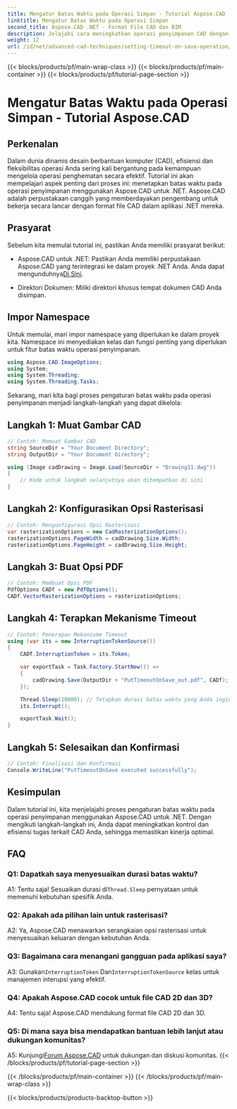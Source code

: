 ```yaml
---
title: Mengatur Batas Waktu pada Operasi Simpan - Tutorial Aspose.CAD
linktitle: Mengatur Batas Waktu pada Operasi Simpan
second_title: Aspose.CAD .NET - Format File CAD dan BIM
description: Jelajahi cara meningkatkan operasi penyimpanan CAD dengan pengaturan batas waktu menggunakan Aspose.CAD untuk .NET. Tingkatkan efisiensi dan kontrol dalam aplikasi .NET Anda.
weight: 12
url: /id/net/advanced-cad-techniques/setting-timeout-on-save-operation/
---
```


{{< blocks/products/pf/main-wrap-class >}}
{{< blocks/products/pf/main-container >}}
{{< blocks/products/pf/tutorial-page-section >}}

# Mengatur Batas Waktu pada Operasi Simpan - Tutorial Aspose.CAD

## Perkenalan

Dalam dunia dinamis desain berbantuan komputer (CAD), efisiensi dan fleksibilitas operasi Anda sering kali bergantung pada kemampuan mengelola operasi penghematan secara efektif. Tutorial ini akan mempelajari aspek penting dari proses ini: menetapkan batas waktu pada operasi penyimpanan menggunakan Aspose.CAD untuk .NET. Aspose.CAD adalah perpustakaan canggih yang memberdayakan pengembang untuk bekerja secara lancar dengan format file CAD dalam aplikasi .NET mereka.

## Prasyarat

Sebelum kita memulai tutorial ini, pastikan Anda memiliki prasyarat berikut:

-  Aspose.CAD untuk .NET: Pastikan Anda memiliki perpustakaan Aspose.CAD yang terintegrasi ke dalam proyek .NET Anda. Anda dapat mengunduhnya[Di Sini](https://releases.aspose.com/cad/net/).

- Direktori Dokumen: Miliki direktori khusus tempat dokumen CAD Anda disimpan.

## Impor Namespace

Untuk memulai, mari impor namespace yang diperlukan ke dalam proyek kita. Namespace ini menyediakan kelas dan fungsi penting yang diperlukan untuk fitur batas waktu operasi penyimpanan.

```csharp
using Aspose.CAD.ImageOptions;
using System;
using System.Threading;
using System.Threading.Tasks;
```

Sekarang, mari kita bagi proses pengaturan batas waktu pada operasi penyimpanan menjadi langkah-langkah yang dapat dikelola:

## Langkah 1: Muat Gambar CAD

```csharp
// Contoh: Memuat Gambar CAD
string SourceDir = "Your Document Directory";
string OutputDir = "Your Document Directory";

using (Image cadDrawing = Image.Load(SourceDir + "Drawing11.dwg"))
{
    // Kode untuk langkah selanjutnya akan ditempatkan di sini
}
```

## Langkah 2: Konfigurasikan Opsi Rasterisasi

```csharp
// Contoh: Mengonfigurasi Opsi Rasterisasi
var rasterizationOptions = new CadRasterizationOptions();
rasterizationOptions.PageWidth = cadDrawing.Size.Width;
rasterizationOptions.PageHeight = cadDrawing.Size.Height;
```

## Langkah 3: Buat Opsi PDF

```csharp
// Contoh: Membuat Opsi PDF
PdfOptions CADf = new PdfOptions();
CADf.VectorRasterizationOptions = rasterizationOptions;
```

## Langkah 4: Terapkan Mekanisme Timeout

```csharp
// Contoh: Penerapan Mekanisme Timeout
using (var its = new InterruptionTokenSource())
{
    CADf.InterruptionToken = its.Token;

    var exportTask = Task.Factory.StartNew(() =>
    {
        cadDrawing.Save(OutputDir + "PutTimeoutOnSave_out.pdf", CADf);
    });

    Thread.Sleep(10000); // Tetapkan durasi batas waktu yang Anda inginkan dalam milidetik
    its.Interrupt();

    exportTask.Wait();
}
```

## Langkah 5: Selesaikan dan Konfirmasi

```csharp
// Contoh: Finalisasi dan Konfirmasi
Console.WriteLine("PutTimeoutOnSave executed successfully");
```

## Kesimpulan

Dalam tutorial ini, kita menjelajahi proses pengaturan batas waktu pada operasi penyimpanan menggunakan Aspose.CAD untuk .NET. Dengan mengikuti langkah-langkah ini, Anda dapat meningkatkan kontrol dan efisiensi tugas terkait CAD Anda, sehingga memastikan kinerja optimal.

## FAQ

### Q1: Dapatkah saya menyesuaikan durasi batas waktu?

A1: Tentu saja! Sesuaikan durasi di`Thread.Sleep` pernyataan untuk memenuhi kebutuhan spesifik Anda.

### Q2: Apakah ada pilihan lain untuk rasterisasi?

A2: Ya, Aspose.CAD menawarkan serangkaian opsi rasterisasi untuk menyesuaikan keluaran dengan kebutuhan Anda.

### Q3: Bagaimana cara menangani gangguan pada aplikasi saya?

 A3: Gunakan`InterruptionToken` Dan`InterruptionTokenSource` kelas untuk manajemen interupsi yang efektif.

### Q4: Apakah Aspose.CAD cocok untuk file CAD 2D dan 3D?

A4: Tentu saja! Aspose.CAD mendukung format file CAD 2D dan 3D.

### Q5: Di mana saya bisa mendapatkan bantuan lebih lanjut atau dukungan komunitas?

A5: Kunjungi[Forum Aspose.CAD](https://forum.aspose.com/c/cad/19) untuk dukungan dan diskusi komunitas.
{{< /blocks/products/pf/tutorial-page-section >}}

{{< /blocks/products/pf/main-container >}}
{{< /blocks/products/pf/main-wrap-class >}}

{{< blocks/products/products-backtop-button >}}
